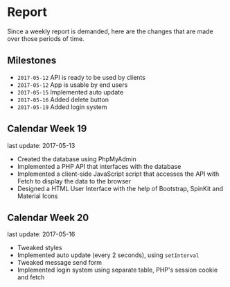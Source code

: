 # Report

Since a weekly report is demanded, here are the changes that are made over
those periods of time.

## Milestones

* `2017-05-12` API is ready to be used by clients
* `2017-05-12` App is usable by end users
* `2017-05-15` Implemented auto update
* `2017-05-16` Added delete button
* `2017-05-19` Added login system

## Calendar Week 19
last update: 2017-05-13

* Created the database using PhpMyAdmin
* Implemented a PHP API that interfaces with the database
* Implemented a client-side JavaScript script that accesses the API with Fetch
  to display the data to the browser
* Designed a HTML User Interface with the help of Bootstrap, SpinKit and
  Material Icons

## Calendar Week 20
last update: 2017-05-16

* Tweaked styles
* Implemented auto update (every 2 seconds), using `setInterval`
* Tweaked message send form
* Implemented login system using separate table, PHP's session cookie and fetch
